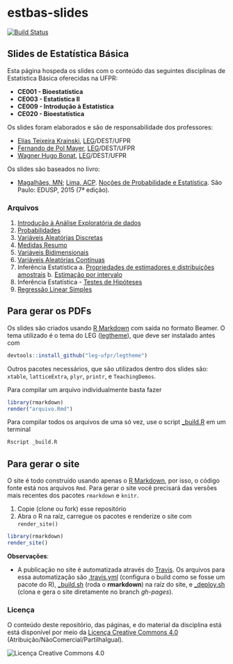 # estbas-slides

[![Build Status](https://travis-ci.org/leg-ufpr/estbas-slides.svg?branch=master)](https://travis-ci.org/leg-ufpr/estbas-slides)

## Slides de Estatística Básica

Esta página hospeda os slides com o conteúdo das seguintes disciplinas
de Estatística Básica oferecidas na UFPR:

- **CE001 - Bioestatística**
- **CE003 - Estatística II**
- **CE009 - Introdução à Estatística**
- **CE020 - Bioestatística**

Os slides foram elaborados e são de responsabilidade dos professores:

- [Elias Teixeira Krainski][], [LEG][]/DEST/UFPR
- [Fernando de Pol Mayer][], [LEG][]/DEST/UFPR
- [Wagner Hugo Bonat][], [LEG][]/DEST/UFPR

Os slides são baseados no livro:

- [Magalhães, MN](http://www.ime.usp.br/~marcos);
      [Lima, ACP](http://www.ime.usp.br/~acarlos).
      [Noções de Probabilidade e
      Estatística](http://www.ime.usp.br/~noproest). São Paulo: EDUSP,
      2015 (7ª edição).

### Arquivos

1. [Introdução à Análise Exploratória de dados](slides/01_Analise_Exploratoria.pdf)
2. [Probabilidades](slides/02_Probabilidades.pdf)
3. [Variáveis Aleatórias Discretas](slides/03_Variaveis_Discretas.pdf)
4. [Medidas Resumo](slides/04_Medidas_Resumo.pdf)
5. [Variáveis Bidimensionais](slides/05_Variaveis_Bidimensionais.pdf)
6. [Variáveis Aleatórias Contínuas](slides/06_Variaveis_Continuas.pdf)
7. Inferência Estatística
     a. [Propriedades de estimadores e distribuições
     amostrais](slides/07a_Estimacao.pdf)
     b. [Estimação por intervalo](slides/07b_Estimacao.pdf)
8. Inferência Estatística - [Testes de
   Hipóteses](slides/08_Teste_Hipotese.pdf)
9. [Regressão Linear Simples](slides/09_Regressao.pdf)


## Para gerar os PDFs

Os slides são criados usando [R Markdown][] com saída no formato Beamer.
O tema utilizado é o tema do LEG
([legtheme](https://github.com/leg-ufpr/legtheme)), que deve ser
instalado antes com

```r
devtools::install_github("leg-ufpr/legtheme")
```

Outros pacotes necessários, que são utilizados dentro dos slides são:
`xtable`, `latticeExtra`, `plyr`, `printr`, e `TeachingDemos`.

Para compilar um arquivo individualmente basta fazer

```r
library(rmarkdown)
render("arquivo.Rmd")
```

Para compilar todos os arquivos de uma só vez, use o script
[_build.R](slides/_build.R) em um terminal

```r
Rscript _build.R
```

## Para gerar o site

O site é todo construído usando apenas o [R Markdown][], por isso, o
código fonte está nos arquivos `Rmd`. Para gerar o site você precisará
das versões mais recentes dos pacotes `rmarkdown` e `knitr`.

1. Copie (clone ou fork) esse repositório
2. Abra o R na raíz, carregue os pacotes e renderize o site com
   `render_site()`

```r
library(rmarkdown)
render_site()
```

**Observações**:

- A publicação no site é automatizada através do
  [Travis](https://travis-ci.org). Os arquivos para essa automatização
  são [.travis.yml](./.travis.yml) (configura o build como se fosse um
  pacote do R), [_build.sh](./_build.sh) (roda o **rmarkdown**) na raíz
  do site, e [_deploy.sh](./_deploy.sh) (clona e gera o site diretamente
  no branch *gh-pages*).

### Licença

O conteúdo deste repositório, das páginas, e do material da disciplina
está está disponível por meio da [Licença Creative Commons 4.0][]
(Atribuição/NãoComercial/PartilhaIgual).

![Licença Creative Commons 4.0](https://i.creativecommons.org/l/by-nc-sa/4.0/88x31.png)


[Licença Creative Commons 4.0]: https://creativecommons.org/licenses/by-nc-sa/4.0/deed.pt_BR
[R Markdown]: http://rmarkdown.rstudio.com

<!-- links -->

[Elias Teixeira Krainski]: http://www.leg.ufpr.br/~elias/
[Fernando de Pol Mayer]: http://leg.ufpr.br/~fernandomayer
[Wagner Hugo Bonat]: http://leg.ufpr.br/~wagner
[LEG]: http://www.leg.ufpr.br
